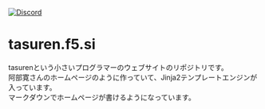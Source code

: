 [![Discord](https://img.shields.io/discord/777430548951728149?label=chat&logo=discord)](https://discord.gg/kfMwZUyGFG)
# tasuren.f5.si
tasurenという小さいプログラマーのウェブサイトのリポジトリです。  
阿部寛さんのホームページのように作っていて、Jinja2テンプレートエンジンが入っています。  
マークダウンでホームページが書けるようになっています。